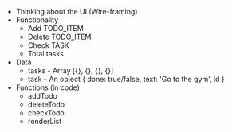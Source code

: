 - Thinking about the UI (Wire-framing)
- Functionality
  - Add TODO_ITEM
  - Delete TODO_ITEM
  - Check TASK
  - Total tasks
- Data
  - tasks - Array [{}, {}, {}, {}]
  - task - An object
    {
      done: true/false,
      text: 'Go to the gym',
      id
    }
- Functions (in code)
  - addTodo
  - deleteTodo
  - checkTodo
  - renderList
